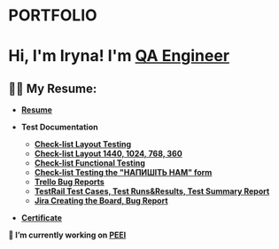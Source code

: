 # PORTFOLIO
<h1>Hi, I'm Iryna! I'm <a href="https://github.com/IrynaPrn/Personal">QA Engineer</a></h1>

<h2>👨‍💻 My Resume:</h2>

- <b>[Resume](https://drive.google.com/file/d/18fZiHvvGs2Az4HVN6ySi7pd6k-WeYxmv/view?usp=sharing)
- <b>Test Documentation</b>
  - [Check-list Layout Testing](https://docs.google.com/spreadsheets/d/18DraS8p16w551UYT0me9VVrR7kzEP51EAYMaUDTHrSE/edit?usp=drive_link) <b>
  - [Check-list Layout 1440, 1024, 768, 360](https://docs.google.com/spreadsheets/d/18DraS8p16w551UYT0me9VVrR7kzEP51EAYMaUDTHrSE/edit)
  - [Check-list Functional Testing](https://docs.google.com/spreadsheets/d/18DraS8p16w551UYT0me9VVrR7kzEP51EAYMaUDTHrSE/edit)
  - [Check-list Testing the "НАПИШІТЬ НАМ" form](https://docs.google.com/spreadsheets/d/18DraS8p16w551UYT0me9VVrR7kzEP51EAYMaUDTHrSE/edit)
  - [Trello Bug Reports](https://trello.com/b/WWKjsUgg)
  - [TestRail Test Cases, Test Runs&Results, Test Summary Report](https://www.dropbox.com/scl/fo/mx8tnm304zowge2rymi5c/AN0ZqqGq_rF3brUSkpgNX4U?rlkey=tjvucy2csm5mqq2jukdxm9kyv&st=izxy09ja&dl=0)
  - [Jira Creating the Board, Bug Report](https://www.dropbox.com/scl/fo/l9iay9509ftounq7m6pxe/AHN3L92pOVG1gSqAELFAmW8?rlkey=03t9fay81s0bplt27ihfuq9bu&st=szyhl030&dl=0)

 - <b>[Certificate](https://www.dropbox.com/scl/fo/ipjfrsdy0frfhh9pcktpq/ALGe5-FXVYc0dt8HjX2QB7A?rlkey=0u1b30vaw5l2tbapgj9nknado&st=ldwy0r53&dl=0)</b>

🔭 I’m currently working on [PEEI](https://peei.org.ua/uk)
